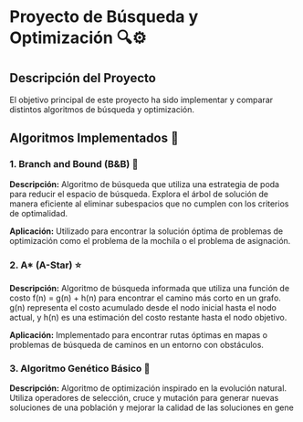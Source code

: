 # Proyecto de Búsqueda y Optimización 🔍⚙️

## Descripción del Proyecto
El objetivo principal de este proyecto ha sido implementar y comparar distintos algoritmos de búsqueda y optimización.

## Algoritmos Implementados 🧠

### 1. Branch and Bound (B&B) 🧳
**Descripción:** Algoritmo de búsqueda que utiliza una estrategia de poda para reducir el espacio de búsqueda. Explora el árbol de solución de manera eficiente al eliminar subespacios que no cumplen con los criterios de optimalidad.

**Aplicación:** Utilizado para encontrar la solución óptima de problemas de optimización como el problema de la mochila o el problema de asignación.

### 2. A* (A-Star) ⭐
**Descripción:** Algoritmo de búsqueda informada que utiliza una función de costo f(n) = g(n) + h(n) para encontrar el camino más corto en un grafo. g(n) representa el costo acumulado desde el nodo inicial hasta el nodo actual, y h(n) es una estimación del costo restante hasta el nodo objetivo.

**Aplicación:** Implementado para encontrar rutas óptimas en mapas o problemas de búsqueda de caminos en un entorno con obstáculos.

### 3. Algoritmo Genético Básico 🧬
**Descripción:** Algoritmo de optimización inspirado en la evolución natural. Utiliza operadores de selección, cruce y mutación para generar nuevas soluciones de una población y mejorar la calidad de las soluciones en gene
